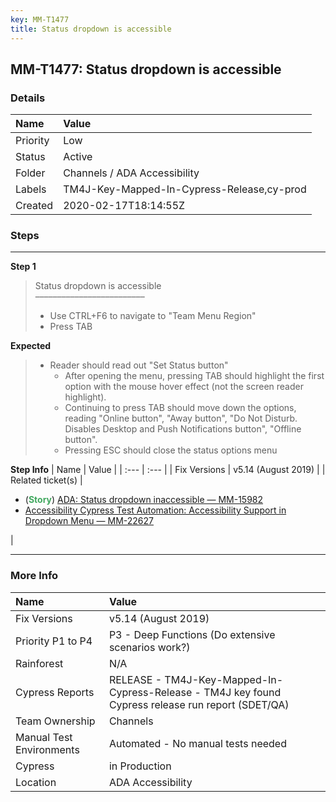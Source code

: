 ```yaml
---
key: MM-T1477
title: Status dropdown is accessible
---
```


## MM-T1477: Status dropdown is accessible

### Details

| Name     | Value                                      |
| :------- | :----------------------------------------- |
| Priority | Low                                        |
| Status   | Active                                     |
| Folder   | Channels / ADA Accessibility               |
| Labels   | TM4J-Key-Mapped-In-Cypress-Release,cy-prod |
| Created  | 2020-02-17T18:14:55Z                       |

### Steps

<hr/>

**Step 1**

> <article>Status dropdown is accessible<br>–––––––––––––––––––––––––<ul><li>Use CTRL+F6 to navigate to "Team Menu Region"</li><li>Press TAB</li></ul></article>

**Expected**

> <article><ul><li>Reader should read out "Set Status button"<ul><li>After opening the menu, pressing TAB should highlight the first option with the mouse hover effect (not the screen reader highlight).</li><li>Continuing to press TAB should move down the options, reading "Online button", "Away button", "Do Not Disturb. Disables Desktop and Push Notifications button", "Offline button".</li><li>Pressing ESC should close the status options menu</li></ul></li></ul></article>

**Step Info**
| Name | Value |
| :--- | :--- |
| Fix Versions | v5.14 (August 2019) |
| Related ticket(s) | <ul><li>(<strong><span style="color: rgb(65, 168, 95);">Story</span></strong>) <a href="https://mattermost.atlassian.net/browse/MM-15982" rel="noopener noreferrer" target="_blank">ADA: Status dropdown inaccessible — MM-15982</a></li><li><a href="https://mattermost.atlassian.net/browse/MM-22627">Accessibility Cypress Test Automation: Accessibility Support in Dropdown Menu — MM-22627</a></li></ul> |

<hr/>

### More Info

| Name                     | Value                                                                                              |
| :----------------------- | :------------------------------------------------------------------------------------------------- |
| Fix Versions             | v5.14 (August 2019)                                                                                |
| Priority P1 to P4        | P3 - Deep Functions (Do extensive scenarios work?)                                                 |
| Rainforest               | N/A                                                                                                |
| Cypress Reports          | RELEASE - TM4J-Key-Mapped-In-Cypress-Release - TM4J key found Cypress release run report (SDET/QA) |
| Team Ownership           | Channels                                                                                           |
| Manual Test Environments | Automated - No manual tests needed                                                                 |
| Cypress                  | in Production                                                                                      |
| Location                 | ADA Accessibility                                                                                  |
